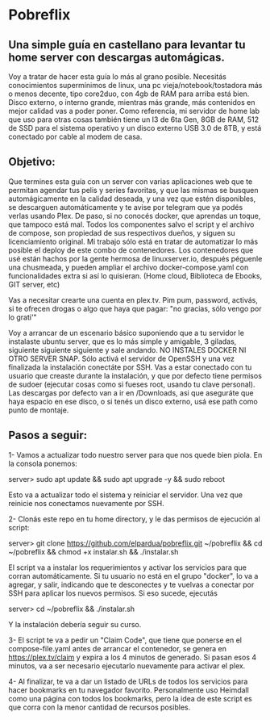 # Pobreflix
## Una simple guía en castellano para levantar tu home server con descargas automágicas.

Voy a tratar de hacer esta guía lo más al grano posible. Necesitás conocimientos supermínimos de linux, una pc vieja/notebook/tostadora más o menos decente, tipo core2duo, con 4gb de RAM para arriba está bien. Disco externo, o interno grande, mientras más grande, más contenidos en mejor calidad vas a poder poner. Como referencia, mi servidor de home lab que uso para otras cosas también tiene un I3 de 6ta Gen, 8GB de RAM, 512 de SSD para el sistema operativo y un disco externo USB 3.0 de 8TB, y está conectado por cable al modem de casa.

## Objetivo:
Que termines esta guía con un server con varias aplicaciones web que te permitan agendar tus pelis y series favoritas, y que las mismas se busquen automágicamente en la calidad deseada, y una vez que estén disponibles, se descarguen automáticamente y te avise por telegram que ya podés verlas usando Plex. De paso, si no conocés docker, que aprendas un toque, que tampoco está mal. Todos los componentes salvo el script y el archivo de compose, son propiedad de sus respectivos dueños, y siguen su licenciamiento original. Mi trabajo sólo está en tratar de automatizar lo más posible el deploy de este combo de contenedores. Los contenedores que usé están hachos por la gente hermosa de linuxserver.io, después péguenle una chusmeada, y pueden ampliar el archivo docker-compose.yaml con funcionalidades extra si así lo quisieran. (Home cloud, Biblioteca de Ebooks, GIT server, etc)

Vas a necesitar crearte una cuenta en plex.tv. Pim pum, password, activás, si te ofrecen drogas o algo que haya que pagar: "no gracias, sólo vengo por lo grati'"

Voy a arrancar de un escenario básico suponiendo que a tu servidor le instalaste ubuntu server, que es lo más simple y amigable, 3 giladas, siguiente siguiente siguiente y sale andando. NO INSTALES DOCKER NI OTRO SERVER SNAP. Sólo activá el servidor de OpenSSH y una vez finalizada la instalación conectáte por SSH. Vas a estar conectado con tu usuario que creaste durante la instalación, y que por defecto tiene permisos de sudoer (ejecutar cosas como si fueses root, usando tu clave personal). Las descargas por defecto van a ir en /Downloads, asi que aseguráte que haya espacio en ese disco, o si tenés un disco externo, usá ese path como punto de montaje.

## Pasos a seguir:

1- Vamos a actualizar todo nuestro server para que nos quede bien piola. En la consola ponemos:

server> sudo apt update && sudo apt upgrade -y && sudo reboot

Esto va a actualizar todo el sistema y reiniciar el servidor. Una vez que reinicie nos conectamos nuevamente por SSH.

2- Clonás este repo en tu home directory, y le das permisos de ejecución al script:

server> git clone https://github.com/elpardua/pobreflix.git ~/pobreflix && cd ~/pobreflix && chmod +x instalar.sh && ./instalar.sh

El script va a instalar los requerimientos y activar los servicios para que corran automáticamente. Si tu usuario no está en el grupo "docker", lo va a agregar, y salir, indicando que te desconectes y te vuelvas a conectar por SSH para aplicar los nuevos permisos. Si eso sucede, ejecutás 

server> cd ~/pobreflix && ./instalar.sh

Y la instalación debería seguir su curso.

3- El script te va a pedir un "Claim Code", que tiene que ponerse en el compose-file.yaml antes de arrancar el contenedor, se genera en https://plex.tv/claim y expira a los 4 minutos de generado. Si pasan esos 4 minutos, va a ser necesario ejecutarlo nuevamente para activar el plex.

4- Al finalizar, te va a dar un listado de URLs de todos los servicios para hacer bookmarks en tu navegador favorito. Personalmente uso Heimdall como una página con todos los bookmarks, pero la idea de este script es que corra con la menor cantidad de recursos posibles.








